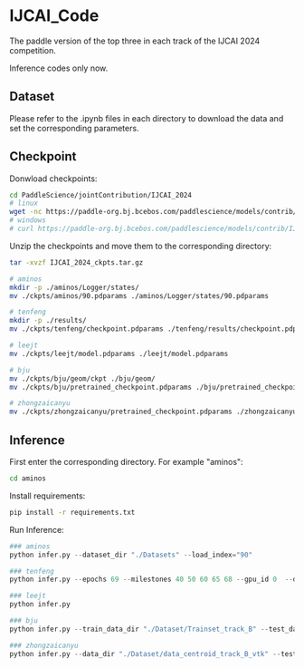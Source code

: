 # IJCAI_Code

The paddle version of the top three in each track of the IJCAI 2024 competition.

Inference codes only now.

## Dataset

Please refer to the .ipynb files in each directory to download the data and set the corresponding parameters.

## Checkpoint

Donwload checkpoints:

``` sh
cd PaddleScience/jointContribution/IJCAI_2024
# linux
wget -nc https://paddle-org.bj.bcebos.com/paddlescience/models/contrib/IJCAI_2024_ckpts.tar.gz
# windows
# curl https://paddle-org.bj.bcebos.com/paddlescience/models/contrib/IJCAI_2024_ckpts.tar.gz
```

Unzip the checkpoints and move them to the corresponding directory:

``` sh
tar -xvzf IJCAI_2024_ckpts.tar.gz

# aminos
mkdir -p ./aminos/Logger/states/
mv ./ckpts/aminos/90.pdparams ./aminos/Logger/states/90.pdparams

# tenfeng
mkdir -p ./results/
mv ./ckpts/tenfeng/checkpoint.pdparams ./tenfeng/results/checkpoint.pdparams

# leejt
mv ./ckpts/leejt/model.pdparams ./leejt/model.pdparams

# bju
mv ./ckpts/bju/geom/ckpt ./bju/geom/
mv ./ckpts/bju/pretrained_checkpoint.pdparams ./bju/pretrained_checkpoint.pdparams

# zhongzaicanyu
mv ./ckpts/zhongzaicanyu/pretrained_checkpoint.pdparams ./zhongzaicanyu/pretrained_checkpoint.pdparams
```

## Inference

First enter the corresponding directory. For example "aminos":

``` sh
cd aminos
```

Install requirements:

``` sh
pip install -r requirements.txt
```

Run Inference:

``` py
### aminos
python infer.py --dataset_dir "./Datasets" --load_index="90"

### tenfeng
python infer.py --epochs 69 --milestones 40 50 60 65 68 --gpu_id 0  --depth 5 --hidden_dim 256 --num_slices 32 --batch_size 4 --loss_type 'rl2' --submit --log_dir "./results" --training_data_dir "./Dataset/train_track_B_e" --testing_data_dir "./Dataset/Testset_track_B_e"

### leejt
python infer.py

### bju
python infer.py --train_data_dir "./Dataset/Trainset_track_B" --test_data_dir "./Dataset/Testset_track_B/Inference" --info_dir "./Dataset/Testset_track_B/Auxiliary" --ulip_ckpt "./geom/ckpt/checkpoint_pointbert.pdparams"

### zhongzaicanyu
python infer.py --data_dir "./Dataset/data_centroid_track_B_vtk" --test_data_dir "./Dataset/track_B_vtk" --save_dir "./Dataset/data_centroid_track_B_vtk_preprocessed_data"
```
